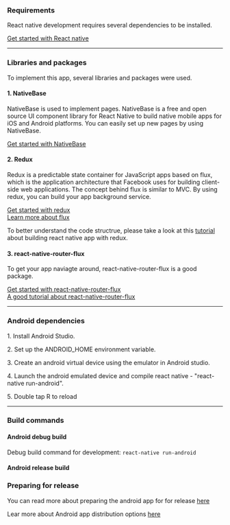 <h3> Requirements </h3>

<p> React native development requires several dependencies to be installed.</p>
<a target="_blank" href="https://facebook.github.io/react-native/docs/getting-started.html"> Get started with React native</a>
<br/>

<hr/>

<h3>Libraries and packages</h3>
<p>To implement this app, several libraries and packages were used.</p>
<h4>1. NativeBase</h4>
<p> NativeBase is used to implement pages. NativeBase is a free and open source UI component library for React Native to build native mobile apps for iOS and Android platforms. You can easily set up new pages by using NativeBase.</p>
<a target="_blank" href="https://docs.nativebase.io/">Get started with NativeBase</a>

<br/>

<h4>2. Redux</h4>
<p>Redux is a predictable state container for JavaScript apps based on flux, which is the application architecture that Facebook uses for building client-side web applications. The concept behind flux is similar to MVC. By using redux, you can build your app background service.</p>
<a href="http://redux.js.org/">Get started with redux</a>
<br/>
<a href="https://facebook.github.io/flux/">Learn more about flux</a>
<br/>
<p>To better understand the code structrue, please take a look at this <a href="https://www.youtube.com/watch?v=3msLwu25SQY&list=PLk083BmAphjtGWyZUuo1BiCS_ZAgps6j5">tutorial</a> about building react native app with redux.</p>

<h4>3. react-native-router-flux</h4>
<p>To get your app naviagte around, react-native-router-flux is a good package.</p>
<a href="https://github.com/aksonov/react-native-router-flux">Get started with react-native-router-flux</a>
<br/>
<a href="https://medium.com/differential/react-native-basics-using-react-native-router-flux-f11e5128aff9">A good tutorial about react-native-router-flux</a>

<hr/>
<h3> Android dependencies </h3>
<p>  1. Install Android Studio. </p>
<p>  2. Set up the ANDROID_HOME environment variable. </p>
<p>  3. Create an android virtual device using the emulator in Android studio.  </p>
<p>  4. Launch the android emulated device and compile react native - "react-native run-android". </p>
<p>  5. Double tap R to reload
<hr/>


### Build commands


#### Android debug build
Debug build command for development: ``` react-native run-android ```


#### Android release build



### Preparing for release
You can read more about preparing the android app for for release [here](https://developer.android.com/studio/publish/preparing.html)

Lear more about Android app distribution options [here](https://developer.android.com/distribute/marketing-tools/alternative-distribution.html)
